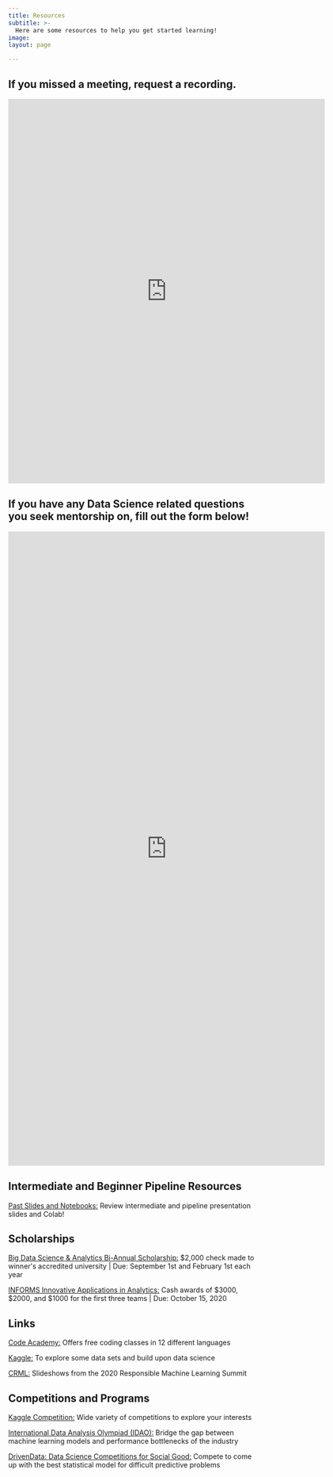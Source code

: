 ```yaml
---
title: Resources
subtitle: >-
  Here are some resources to help you get started learning!
image:
layout: page

---
```

## If you missed a meeting, request a recording.
<iframe src="https://docs.google.com/forms/d/e/1FAIpQLScnN0wynfD4STi8bklzbkQPvjKZJ9KVwDfRixlrSHE5nk-DCQ/viewform?embedded=true" width="640" height="776" frameborder="0" marginheight="0" marginwidth="0">Loading…</iframe>

## If you have any Data Science related questions you seek mentorship on, fill out the form below!

<iframe src="https://docs.google.com/forms/d/e/1FAIpQLSdQcbSJOMuYlrE01-FXHzd5PebvniRwS-0DfcRDErbOUX7FjA/viewform?embedded=true" width="640" height="1280" frameborder="0" marginheight="0" marginwidth="0">Loading…</iframe>

## Intermediate and Beginner Pipeline Resources
[Past Slides and Notebooks:](https://drive.google.com/drive/folders/1nbSnA1SH17mV0-RLNgw1Y0Vxj6ib5K04?usp=sharin "Past Slides/Notebooks") Review intermediate and pipeline presentation slides and Colab!


## Scholarships

[Big Data Science & Analytics Bi-Annual Scholarship:](http://www.mastersofbusinessanalytics.com/scholarships/big-data-analytics-scholarship/ "Big Data Scholarship") $2,000 check made to winner's accredited university | Due: September 1st and February 1st each year

[INFORMS Innovative Applications in Analytics:](https://www.informs.org/Recognizing-Excellence/Community-Prizes/Analytics-Society/Innovative-Applications-in-Analytics-Award/Innovative-Applications-in-Analytics-Award-Application-Process "INFORMS Scholarship") Cash awards of $3000, $2000, and $1000 for the first three teams | Due: October 15, 2020

## Links

[Code Academy:](https://www.codecademy.com/learn/paths/data-science "Code Academy") Offers free coding classes in 12 different languages

[Kaggle:](https://www.kaggle.com/learn/overview "Kaggle") To explore some data sets and build upon data science

[CRML:](https://slideslive.com/crml-uc-santa-barbara "CRML") Slideshows from the 2020 Responsible Machine Learning Summit

## Competitions and Programs

[Kaggle Competition:](https://www.kaggle.com/competitions "Kaggle") Wide variety of competitions to explore your interests

[International Data Analysis Olympiad (IDAO):](https://idao.world/ "IDAO") Bridge the gap between machine learning models and performance bottlenecks of the industry

[DrivenData: Data Science Competitions for Social Good:](https://www.drivendata.org/competitions/ "DrivenData") Compete to come up with the best statistical model for difficult predictive problems

